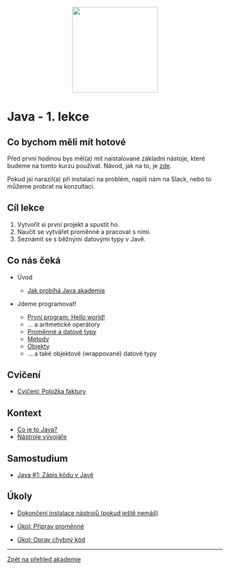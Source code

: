 <p align="center">
  <img src="https://engeto.cz/wp-content/uploads/2019/01/engeto-square.png" width="200" height="200">
</p>

# Java - 1. lekce

## Co bychom měli mít hotové

Před první hodinou bys měl(a) mít naistalované základní nástoje, které budeme na tomto kurzu používat. Návod, jak na to, je [zde](https://github.com/ENGETO-Java-Akademie-2022-01/intro/blob/main/priprava.md).

Pokud jsi narazil(a) při instalaci na problém, napiš nám na Slack, nebo to můžeme probrat na konzultaci.

## Cíl lekce
1. Vytvořit si první projekt a&nbsp;spustit ho.
2. Naučit se vytvářet proměnné a&nbsp;pracovat s&nbsp;nimi.
3. Seznámit se s&nbsp;běžnými datovými typy v&nbsp;Javě.

## Co nás čeká

 - Úvod
    - [Jak probíhá Java akademie](https://github.com/ENGETO-Java-Akademie-2022-01/intro/blob/main/o-akademii.md)

 - Jdeme programovat!
   - [První program: Hello world!](prvni-projekt.md)
   - ... a&nbsp;aritmetické operátory
   - [Proměnné a&nbsp;datové typy](promenne-a-datove-typy.md)
   - [Metody](metody.md)
   - [Objekty](objekty-intro.md)
   - ... a&nbsp;také objektové (wrappované) datové typy

## Cvičení
  - [Cvičení: Položka faktury](cviceni-polozka-faktury.md)
 
## Kontext
  - [Co je to Java?](java-a-jdk.md)
  - [Nástroje vývojáře](nastroje.md)
 
## Samostudium

 - [Java #1: Zápis kódu v&nbsp;Javě](https://learn.engeto.com/cs/kurz/java-1-zapis-kodu-v-jave)


## Úkoly

 - [Dokončení instalace nástrojů (pokud ještě nemáš)](https://github.com/ENGETO-Java-Akademie-2022-01/intro/blob/main/priprava.md)

 - [Úkol: Připrav proměnné](ukol-vytvor-promenne.md)
 - [Úkol: Oprav chybný kód](ukol-oprav-kod/README.md)


---

[Zpět na přehled akademie](https://github.com/ENGETO-Java-Akademie-2022-01/intro)